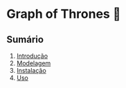 # Graph of Thrones :crown:

## Sumário

1. [Introdução](#introdução)
2. [Modelagem](#modelagem)
3. [Instalação](#instalação)
4. [Uso](#uso)